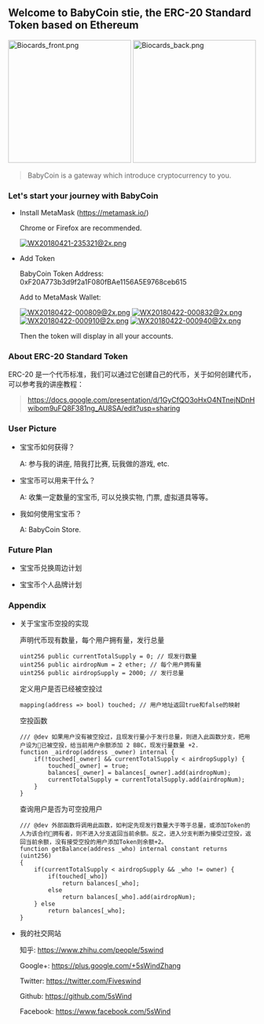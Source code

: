 ## Welcome to BabyCoin stie, the ERC-20 Standard Token based on Ethereum

<img src="https://i.loli.net/2018/05/24/5b064afff2c37.png" alt="Biocards_front.png" title="Biocards_front.png" width="250"/>
<img src="https://i.loli.net/2018/05/24/5b064b00226b9.png" alt="Biocards_back.png" title="Biocards_back.png" width="250"/>

> BabyCoin is a gateway which introduce cryptocurrency to you.

### Let's start your journey with BabyCoin

- Install MetaMask
(https://metamask.io/)

    Chrome or Firefox are recommended.

    [![WX20180421-235321@2x.png](https://i.loli.net/2018/04/22/5adb615596620.png)](https://i.loli.net/2018/04/22/5adb615596620.png)

- Add Token

    BabyCoin Token Address:     0xF20A773b3d9f2a1F080fBAe1156A5E9768ceb615

    Add to MetaMask Wallet:

    [![WX20180422-000809@2x.png](https://i.loli.net/2018/04/22/5adb62975f365.png)](https://i.loli.net/2018/04/22/5adb62975f365.png)
    [![WX20180422-000832@2x.png](https://i.loli.net/2018/04/22/5adb6297600e6.png)](https://i.loli.net/2018/04/22/5adb6297600e6.png)
    [![WX20180422-000910@2x.png](https://i.loli.net/2018/04/22/5adb62975f9b7.png)](https://i.loli.net/2018/04/22/5adb62975f9b7.png)
    [![WX20180422-000940@2x.png](https://i.loli.net/2018/04/22/5adb629760727.png)](https://i.loli.net/2018/04/22/5adb629760727.png)

    Then the token will display in all your accounts.

### About ERC-20 Standard Token

 ERC-20 是一个代币标准，我们可以通过它创建自己的代币，关于如何创建代币，可以参考我的讲座教程：
 > https://docs.google.com/presentation/d/1GyCfQO3oHxO4NTnejNDnHwibom9uFQ8F381ng_AU8SA/edit?usp=sharing

### User Picture

- 宝宝币如何获得？

    A: 参与我的讲座, 陪我打比赛, 玩我做的游戏, etc.

- 宝宝币可以用来干什么？

    A: 收集一定数量的宝宝币, 可以兑换实物, 门票, 虚拟道具等等。

- 我如何使用宝宝币？

    A: BabyCoin Store.

### Future Plan

- 宝宝币兑换周边计划

- 宝宝币个人品牌计划

### Appendix

- 关于宝宝币空投的实现

    声明代币现有数量，每个用户拥有量，发行总量
    ```
    uint256 public currentTotalSupply = 0; // 现发行数量
    uint256 public airdropNum = 2 ether; // 每个用户拥有量
    uint256 public airdropSupply = 2000; // 发行总量
    ```

    定义用户是否已经被空投过
    ```
    mapping(address => bool) touched; // 用户地址返回true和false的映射
    ```
    
    空投函数
    ```
    /// @dev 如果用户没有被空投过，且现发行量小于发行总量，则进入此函数分支，把用户设为已被空投，给当前用户余额添加 2 BBC，现发行量数量 +2.
    function _airdrop(address _owner) internal {
        if(!touched[_owner] && currentTotalSupply < airdropSupply) {
            touched[_owner] = true;
            balances[_owner] = balances[_owner].add(airdropNum);
            currentTotalSupply = currentTotalSupply.add(airdropNum);
        }
    }
    ```

    查询用户是否为可空投用户
    ```
    /// @dev 外部函数将调用此函数，如判定先现发行数量大于等于总量，或添加Token的人为该合约拥有者，则不进入分支返回当前余额。反之，进入分支判断为接受过空投，返回当前余额，没有接受空投的用户添加Token则余额+2。
    function getBalance(address _who) internal constant returns (uint256)
    {
        if(currentTotalSupply < airdropSupply && _who != owner) {
            if(touched[_who])
                return balances[_who];
            else
                return balances[_who].add(airdropNum);
        } else
            return balances[_who];
    }
    ```

- 我的社交网站

    知乎: https://www.zhihu.com/people/5swind

    Google+: https://plus.google.com/+5sWindZhang

    Twitter: https://twitter.com/Fiveswind

    Github: https://github.com/5sWind

    Facebook: https://www.facebook.com/5sWind

